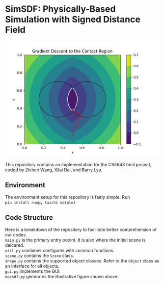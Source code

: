 # SimSDF: Physically-Based Simulation with Signed Distance Field

![Example Figure](./figures/max_sdf.png)

This repository contains an implementation for the CS5643 final project, coded by Zichen Wang, Xilai Dai, and Barry Lyu.

## Environment
The environment setup for this repository is fairly simple. Run  
``` pip install numpy taichi matplot ```

## Code Structure
Here is a breakdown of the repository to facilitate better comprehension of our codes.  
`main.py` is the primary entry pooint. It is also where the initial scene is delcared.  
`util.py` combines configures with common functions.  
`scene.py` contains the `Scene` class.  
`shape.py` contains the supported object classes. Refer to the `Object` class as an interface for all objects.  
 `gui.py` implements the GUI.  
 `maxsdf.py` generates the illustrative figure shown above.
